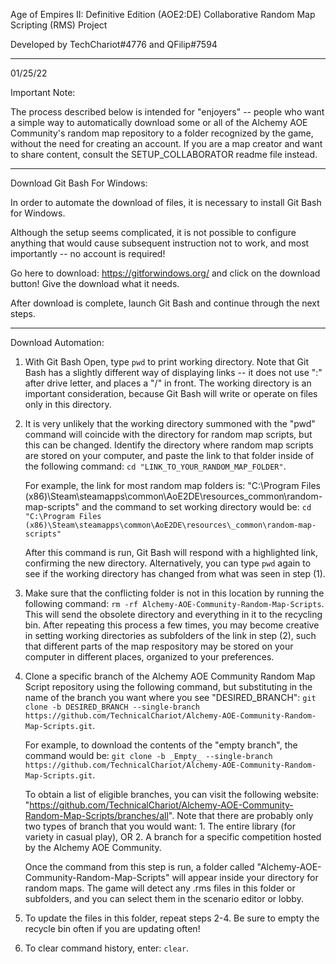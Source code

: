Age of Empires II: Definitive Edition (AOE2:DE)
Collaborative Random Map Scripting (RMS) Project


Developed by TechChariot#4776 and QFilip#7594

_______________________________________________________________________________
01/25/22

Important Note:

The process described below is intended for "enjoyers" -- people who want a simple way to automatically download some or all of the Alchemy AOE Community's random map repository to a folder recognized by the game, without the need for creating an account. If you are a map creator and want to share content, consult the SETUP_COLLABORATOR readme file instead. 

_______________________________________________________________________________

Download Git Bash For Windows:

In order to automate the download of files, it is necessary to install Git Bash for Windows. 

Although the setup seems complicated, it is not possible to configure anything that would cause subsequent instruction not to work, and most importantly -- no account is required! 

Go here to download: https://gitforwindows.org/ and click on the download button! Give the download what it needs. 

After download is complete, launch Git Bash and continue through the next steps. 

_______________________________________________________________________________

Download Automation:

1) With Git Bash Open, type ``pwd`` to print working directory. Note that Git Bash has a slightly different way of displaying links -- it does not use ":" after drive letter, and places a "/" in front. The working directory is an important consideration, because Git Bash will write or operate on files only in this directory. 

2) It is very unlikely that the working directory summoned with the "pwd" command will coincide with the directory for random map scripts, but this can be changed. Identify the directory where random map scripts are stored on your computer, and paste the link to that folder inside of the following command: ``cd "LINK_TO_YOUR_RANDOM_MAP_FOLDER"``. 

    For example, the link for most random map folders is: "C:\Program Files (x86)\Steam\steamapps\common\AoE2DE\resources\_common\random-map-scripts" and the command to set working directory would be: ``cd "C:\Program Files (x86)\Steam\steamapps\common\AoE2DE\resources\_common\random-map-scripts"``

    After this command is run, Git Bash will respond with a highlighted link, confirming the new directory. Alternatively, you can type ``pwd`` again to see if the working directory has changed from what was seen in step (1). 

3) Make sure that the conflicting folder is not in this location by running the following command: ``rm -rf Alchemy-AOE-Community-Random-Map-Scripts``. This will send the obsolete directory and everything in it to the recycling bin. After repeating this process a few times, you may become creative in setting working directories as subfolders of the link in step (2), such that different parts of the map respository may be stored on your computer in different places, organized to your preferences.

4) Clone a specific branch of the Alchemy AOE Community Random Map Script repository using the following command, but substituting in the name of the branch you want where you see "DESIRED_BRANCH": ``git clone -b DESIRED_BRANCH --single-branch https://github.com/TechnicalChariot/Alchemy-AOE-Community-Random-Map-Scripts.git``. 

    For example, to download the contents of the "empty branch", the command would be: ``git clone -b _Empty_ --single-branch https://github.com/TechnicalChariot/Alchemy-AOE-Community-Random-Map-Scripts.git``.

    To obtain a list of eligible branches, you can visit the following website: "https://github.com/TechnicalChariot/Alchemy-AOE-Community-Random-Map-Scripts/branches/all". Note that there are probably only two types of branch that you would want: 
        1. The entire library (for variety in casual play), OR
        2. A branch for a specific competition hosted by the Alchemy AOE Community.  

    Once the command from this step is run, a folder called "Alchemy-AOE-Community-Random-Map-Scripts" will appear inside your directory for random maps. The game will detect any .rms files in this folder or subfolders, and you can select them in the scenario editor or lobby.

5) To update the files in this folder, repeat steps 2-4. Be sure to empty the recycle bin often if you are updating often!

6) To clear command history, enter: ``clear``. 